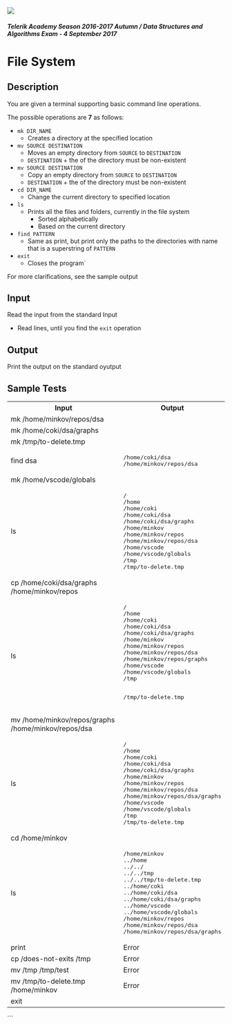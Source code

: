 <img src="https://raw.githubusercontent.com/TelerikAcademy/Common/master/logos/telerik-header-logo.png"/>

#### _Telerik Academy Season 2016-2017 Autumn / Data Structures and Algorithms Exam - 4 September 2017_
# File System

## Description

You are given a terminal supporting basic command line operations.

The possible operations are **7** as follows:
- `mk DIR_NAME`
  - Creates a directory at the specified location
- `mv SOURCE DESTINATION`
  - Moves an empty directory from `SOURCE` to `DESTINATION`
  - `DESTINATION` + the of the directory must be non-existent
- `mv SOURCE DESTINATION`
  - Copy an empty directory from `SOURCE` to `DESTINATION`
  - `DESTINATION` + the of the directory must be non-existent
- `cd DIR_NAME`
  - Change the current directory to specified location
- `ls`
  - Prints all the files and folders, currently in the file system
    - Sorted alphabetically
    - Based on the current directory
- `find PATTERN`
  - Same as print, but print only the paths to the directories with name that is a superstring of `PATTERN`
- `exit`
  - Closes the program`

For more clarifications, see the sample output


## Input

Read the input from the standard Input

- Read lines, until you find the `exit` operation

## Output

Print the output on the standard oyutput


## Sample Tests


<table>
  <tr>
    <th>Input</th>
    <th>Output</th>
  </tr>
  <tr>
    <td>mk /home/minkov/repos/dsa</td>
    <td></td>
  </tr>
  <tr>
    <td>mk /home/coki/dsa/graphs</td>
    <td></td>
  </tr>
  <tr>
    <td>mk /tmp/to-delete.tmp</td>
    <td></td>
  </tr>
  <tr>
    <td>find dsa</td>
    <td>
      <pre>/home/coki/dsa
/home/minkov/repos/dsa</pre>
    </td>
  </tr>
  <tr>
    <td>mk /home/vscode/globals</td>
    <td></td>
  </tr>
  <tr>
    <td>ls</td>
    <td>
    <pre>/
/home
/home/coki
/home/coki/dsa
/home/coki/dsa/graphs
/home/minkov
/home/minkov/repos
/home/minkov/repos/dsa
/home/vscode
/home/vscode/globals
/tmp
/tmp/to-delete.tmp</pre>
    </td>
  </tr>
  <tr>
    <td>cp /home/coki/dsa/graphs /home/minkov/repos</td>
    <td></td>
  </tr>
  <tr>
    <td>ls</td>
    <td>
      <pre>/
/home
/home/coki
/home/coki/dsa
/home/coki/dsa/graphs
/home/minkov
/home/minkov/repos
/home/minkov/repos/dsa
/home/minkov/repos/graphs
/home/vscode
/home/vscode/globals
/tmp

/tmp/to-delete.tmp</pre>
  </tr>
  <tr>
    <td>mv /home/minkov/repos/graphs /home/minkov/repos/dsa</td>
    <td></td>
  </tr>
  <tr>
    <td>ls</td>
    <td>
      <pre>/
/home
/home/coki
/home/coki/dsa
/home/coki/dsa/graphs
/home/minkov
/home/minkov/repos
/home/minkov/repos/dsa
/home/minkov/repos/dsa/graphs
/home/vscode
/home/vscode/globals
/tmp
/tmp/to-delete.tmp</pre>
    </td>
  </tr>
  <tr>
    <td>cd /home/minkov</td>
    <td></td>
  </tr>
  <tr>
    <td>ls</td>
    <td>
      <pre>/home/minkov
../home
../../
../../tmp
../../tmp/to-delete.tmp
../home/coki
../home/coki/dsa
../home/coki/dsa/graphs
../home/vscode
../home/vscode/globals
/home/minkov/repos
/home/minkov/repos/dsa
/home/minkov/repos/dsa/graphs</pre>
    </td>
  </tr>
  <tr>
    <td>print</td>
    <td>Error</td>
  </tr>
  <tr>
    <td>cp /does-not-exits /tmp</td>
    <td>Error</td>    
  </tr>
  <tr>
    <td>mv /tmp /tmp/test</td>
    <td>Error</td>    
  </tr>
  <tr>
    <td>mv /tmp/to-delete.tmp /home/minkov</td>
    <td>Error</td>
  </tr>
  <tr>
    <td>exit</td>
  </tr>
</table>
```
